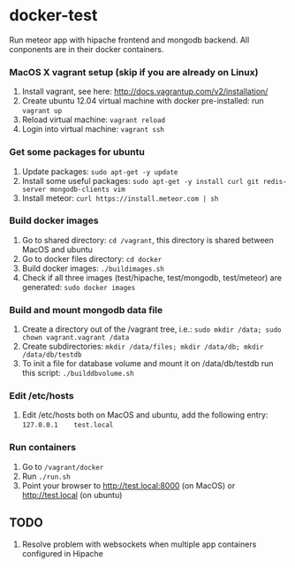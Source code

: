 docker-test
===========

Run meteor app with hipache frontend and mongodb backend.
All conponents are in their docker containers.

### MacOS X vagrant setup (skip if you are already on Linux)
1. Install vagrant, see here: http://docs.vagrantup.com/v2/installation/
1. Create ubuntu 12.04 virtual machine with docker pre-installed: run `vagrant up`
1. Reload virtual machine: `vagrant reload`
1. Login into virtual machine: `vagrant ssh`

### Get some packages for ubuntu
1. Update packages: `sudo apt-get -y update`
1. Install some useful packages: `sudo apt-get -y install curl git redis-server mongodb-clients vim`
1. Install meteor: `curl https://install.meteor.com | sh`

### Build docker images
1. Go to shared directory: `cd /vagrant`, this directory is shared between MacOS and ubuntu
1. Go to docker files directory: `cd docker`
1. Build docker images: `./buildimages.sh`
1. Check if all three images (test/hipache, test/mongodb, test/meteor) are generated: `sudo docker images`

### Build and mount mongodb data file
1. Create a directory out of the /vagrant tree, i.e.: `sudo mkdir /data; sudo chown vagrant.vagrant /data`
1. Create subdirectories: `mkdir /data/files; mkdir /data/db; mkdir /data/db/testdb`
1. To init a file for database volume and mount it on /data/db/testdb run this script: `./builddbvolume.sh`

### Edit /etc/hosts
1. Edit /etc/hosts both on MacOS and ubuntu, add the following entry: `127.0.0.1    test.local`

### Run containers
1. Go to `/vagrant/docker`
1. Run `./run.sh`
1. Point your browser to http://test.local:8000 (on MacOS) or http://test.local (on ubuntu)

TODO
----

1. Resolve problem with websockets when multiple app containers configured in Hipache


